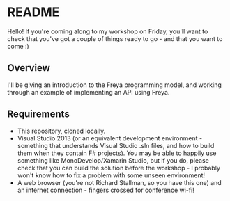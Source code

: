 # README

Hello! If you're coming along to my workshop on Friday, you'll want to check that you've got a couple of things ready to go - and that you want to come :)

## Overview

I'll be giving an introduction to the Freya programming model, and working through an example of implementing an API using Freya.

## Requirements

* This repository, cloned locally.
* Visual Studio 2013 (or an equivalent development environment - something that understands Visual Studio .sln files, and how to build them when they contain F# projects). You may be able to happily use something like MonoDevelop/Xamarin Studio, but if you do, please check that you can build the solution before the workshop - I probably won't know how to fix a problem with some unseen environment!
* A web browser (you're not Richard Stallman, so you have this one) and an internet connection - fingers crossed for conference wi-fi!

